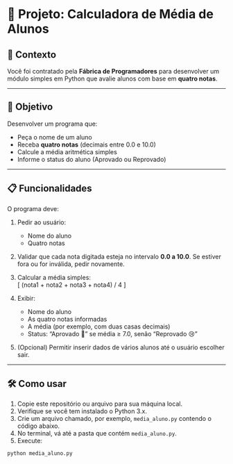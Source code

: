 # 📘 Projeto: Calculadora de Média de Alunos

## 🏢 Contexto

Você foi contratado pela **Fábrica de Programadores** para desenvolver um módulo simples em Python que avalie alunos com base em **quatro notas**.

---

## 🎯 Objetivo

Desenvolver um programa que:

- Peça o nome de um aluno  
- Receba **quatro notas** (decimais entre 0.0 e 10.0)  
- Calcule a média aritmética simples  
- Informe o status do aluno (Aprovado ou Reprovado)  

---

## 📋 Funcionalidades

O programa deve:

1. Pedir ao usuário:
   - Nome do aluno  
   - Quatro notas  

2. Validar que cada nota digitada esteja no intervalo **0.0 a 10.0**. Se estiver fora ou for inválida, pedir novamente.

3. Calcular a média simples:  
   \[
   (nota1 + nota2 + nota3 + nota4) / 4
   \]

4. Exibir:
   - Nome do aluno  
   - As quatro notas informadas  
   - A média (por exemplo, com duas casas decimais)  
   - Status: “Aprovado 🎉” se média ≥ 7.0, senão “Reprovado 😢”  

5. (Opcional) Permitir inserir dados de vários alunos até o usuário escolher sair.

---

## 🛠️ Como usar

1. Copie este repositório ou arquivo para sua máquina local.  
2. Verifique se você tem instalado o Python 3.x.  
3. Crie um arquivo chamado, por exemplo, `media_aluno.py` contendo o código abaixo.  
4. No terminal, vá até a pasta que contém `media_aluno.py`.  
5. Execute:

```bash
python media_aluno.py
